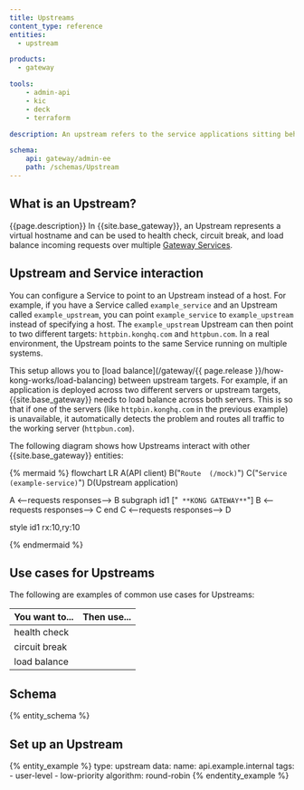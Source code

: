 ```yaml
---
title: Upstreams 
content_type: reference
entities:
  - upstream

products:
  - gateway

tools:
    - admin-api
    - kic
    - deck
    - terraform

description: An upstream refers to the service applications sitting behind {{site.base_gateway}}, to which client requests are forwarded.

schema:
    api: gateway/admin-ee
    path: /schemas/Upstream
---
```


## What is an Upstream?

{{page.description}} In {{site.base_gateway}}, an Upstream represents a virtual hostname and can be used to health check, circuit break, and load balance incoming requests over multiple [Gateway Services](/gateway/entities/service/).

## Upstream and Service interaction

You can configure a Service to point to an Upstream instead of a host. 
For example, if you have a Service called `example_service` and an Upstream called `example_upstream`, you can point `example_service` to `example_upstream` instead of specifying a host. 
The `example_upstream` Upstream can then point to two different targets: `httpbin.konghq.com` and `httpbun.com`. 
In a real environment, the Upstream points to the same Service running on multiple systems.

This setup allows you to [load balance](/gateway/{{ page.release }}/how-kong-works/load-balancing) between upstream targets. 
For example, if an application is deployed across two different servers or upstream targets, {{site.base_gateway}} needs to load balance across both servers. 
This is so that if one of the servers (like `httpbin.konghq.com` in the previous example) is unavailable, it automatically detects the problem and routes all traffic to the working server (`httpbun.com`). 

The following diagram shows how Upstreams interact with other {{site.base_gateway}} entities:

{% mermaid %}
flowchart LR
  A(API client)
  B("`Route 
  (/mock)`")
  C("`Service
  (example-service)`")
  D(Upstream 
  application)
  
  A <--requests
  responses--> B
  subgraph id1 ["`
  **KONG GATEWAY**`"]
    B <--requests
    responses--> C
  end
  C <--requests
  responses--> D

  style id1 rx:10,ry:10
  
{% endmermaid %}

## Use cases for Upstreams

The following are examples of common use cases for Upstreams:

| You want to... | Then use... |
|----------------|-------------|
| health check |  |
| circuit break |  |
| load balance |  |

## Schema

{% entity_schema %}

## Set up an Upstream

{% entity_example %}
type: upstream
data:
    name: api.example.internal
    tags:
      - user-level
      - low-priority
    algorithm: round-robin
{% endentity_example %}

